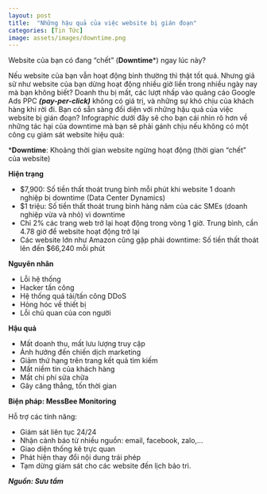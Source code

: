 ```yaml
---
layout: post
title:  "Những hậu quả của việc website bị gián đoạn"
categories: [Tin Tức]
image: assets/images/downtime.png
---
```

Website của bạn có đang “chết” (**Downtime***) ngay lúc này?

Nếu website của bạn vẫn hoạt động bình thường thì thật tốt quá. Nhưng giả sử như website của bạn dừng hoạt động nhiều giờ liền trong nhiều ngày nay mà bạn không biết? Doanh thu bị mất, các lượt nhấp vào quảng cáo Google Ads PPC ***(pay-per-click)*** không có giá trị, và những sự khó chịu của khách hàng khi rời đi. Bạn có sẵn sàng đối diện với những hậu quả của việc website bị gián đoạn? Infographic dưới đây sẽ cho bạn cái nhìn rõ hơn về những tác hại của downtime mà bạn sẽ phải gánh chịu nếu không có một công cụ giám sát website hiệu quả:

***Downtime**: Khoảng thời gian website ngừng hoạt động (thời gian “chết” của website)

**Hiện trạng**
- $7,900: Số tiền thất thoát trung bình mỗi phút khi website 1 doanh nghiệp bị downtime (Data Center Dynamics)
- $1 triệu: Số tiền thất thoát trung bình hàng năm của các SMEs (doanh nghiệp vừa và nhỏ) vì downtime
- Chỉ 2% các trang web trở lại hoạt động trong vòng 1 giờ. Trung bình, cần 4.78 giờ để website hoạt động trở lại
- Các website lớn như Amazon cũng gặp phải downtime: Số tiền thất thoát lên đến $66,240 mỗi phút

**Nguyên nhân**
- Lỗi hệ thống
- Hacker tấn công
- Hệ thống quá tải/tấn công DDoS
- Hỏng hóc về thiết bị
- Lỗi chủ quan của con người

**Hậu quả**
- Mất doanh thu, mất lưu lượng truy cập
- Ảnh hưởng đến chiến dịch marketing
- Giảm thứ hạng trên trang kết quả tìm kiếm
- Mất niềm tin của khách hàng
- Mất chi phí sửa chữa
- Gây căng thẳng, tốn thời gian

**Biện pháp: MessBee Monitoring**

Hỗ trợ các tính năng:
- Giám sát liên tục 24/24
- Nhận cảnh báo từ nhiều nguồn: email, facebook, zalo,...
- Giao diện thống kê trực quan
- Phát hiện thay đổi nội dung trái phép
- Tạm dừng giám sát cho các website đến lịch bảo trì.

***Nguồn: Sưu tầm***